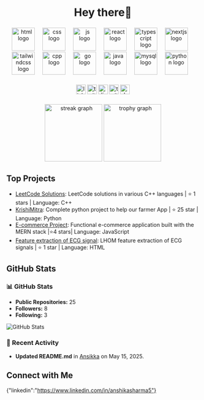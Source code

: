 <h1 align="center">Hey there👋 </h1>

###
<div align="center">
   <img src="https://skillicons.dev/icons?i=html" height="60" alt="html logo"  />
  <img width="12" />
   <img src="https://skillicons.dev/icons?i=css" height="60" alt="css logo"  />
  <img width="12" />
  <img src="https://skillicons.dev/icons?i=js" height="60" alt="js logo"  />
  <img width="12" />
  <img src="https://skillicons.dev/icons?i=react" height="60" alt="react logo"  />
  <img width="12" />
  <img src="https://skillicons.dev/icons?i=ts" height="60" alt="typescript logo"  />
  <img width="12" />
  <img src="https://skillicons.dev/icons?i=nextjs" height="60" alt="nextjs logo"  />
  <img width="12" />
  <img src="https://skillicons.dev/icons?i=tailwind" height="60" alt="tailwindcss logo"  />
  <img width="12" />
  <img src="https://skillicons.dev/icons?i=cpp" height="60" alt="cpp logo"  />
  <img width="12" />
  <img src="https://skillicons.dev/icons?i=go" height="60" alt="go logo"  />
  <img width="12" />
  <img src="https://skillicons.dev/icons?i=java" height="60" alt="java logo"  />
  <img width="12" />
  <img src="https://skillicons.dev/icons?i=mysql" height="60" alt="mysql logo"  />
  <img width="12" />
  <img src="https://skillicons.dev/icons?i=py" height="60" alt="python logo"  />
  <img width="12" />
</div>

###

<div align="center">
  <img src="https://img.shields.io/static/v1?message=LinkedIn&logo=linkedin&label=&color=0077B5&logoColor=white&labelColor=&style=for-the-badge" height="25" alt="linkedin logo"  />
  <img src="https://img.shields.io/static/v1?message=Twitter&logo=twitter&label=&color=1DA1F2&logoColor=white&labelColor=&style=for-the-badge" height="25" alt="twitter logo"  />
  <img src="https://img.shields.io/static/v1?message=Discord&logo=discord&label=&color=7289DA&logoColor=white&labelColor=&style=for-the-badge" height="25" alt="discord logo"  />
  <img src="https://img.shields.io/static/v1?message=Twitch&logo=twitch&label=&color=9146FF&logoColor=white&labelColor=&style=for-the-badge" height="25" alt="twitch logo"  />
  <img src="https://img.shields.io/static/v1?message=dev.to&logo=dev.to&label=&color=0A0A0A&logoColor=white&labelColor=&style=for-the-badge" height="25" alt="devto logo"  />
</div>

###

<div align="center">
  <img src="https://streak-stats.demolab.com?user=Ansikka&locale=en&mode=daily&theme=dracula&hide_border=false&border_radius=5&order=3" height="150" alt="streak graph"  />
  <img src="https://github-profile-trophy.vercel.app?username=Ansikka&theme=dracula&column=-1&row=1&margin-w=8&margin-h=8&no-bg=false&no-frame=false&order=4" height="150" alt="trophy graph"  />
</div>

###

<picture>
  <source media="(prefers-color-scheme: dark)" srcset="https://raw.githubusercontent.com/Ansikka/Ansikka/output/Ansikka-contribution-graph-dark.svg">
  <source media="(prefers-color-scheme: light)" srcset="https://raw.githubusercontent.com/Ansikka/Ansikkaoutput/Ansikka-contribution-graph.svg">
</picture>

## Top Projects

- [LeetCode Solutions](https://github.com/Ansikka/Leetcode5): LeetCode solutions in various C++ languages | ⭐ 1 stars | Language: C++
- [KrishiMitra](https://github.com/Ansikka/KrishiMitra.py): Complete python project to help our farmer App | ⭐ 25 star | Language: Python
- [E-commerce Project](https://github.com/Ansikka/mernProjectEcommerce): Functional e-commerce application built with the MERN stack |⭐4 stars| Language: JavaScript
- [Feature extraction of ECG signal](https://github.com/Ansikka/EcgMATLAB.mat): LHOM feature extraction of ECG signals | ⭐ 1 star | Language: HTML

## GitHub Stats
### 📊 GitHub Stats
- **Public Repositories:** 25
- **Followers:** 8
- **Following:** 3

![GitHub Stats](https://github-readme-stats.vercel.app/api?username=Ansikka&show_icons=true&theme=radical)

### 📝 Recent Activity
- **Updated README.md** in [Ansikka](https://github.com/Ansikka/Ansikka) on May 15, 2025.

## Connect with Me

{"linkedin":"https://www.linkedin.com/in/anshikasharma5"}
